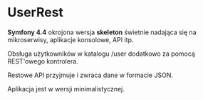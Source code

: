# UserRest
<b>Symfony 4.4</b> okrojona wersja <b>skeleton</b> świetnie nadająca się na mikroserwisy, aplikacje konsolowe, API itp.

Obsługa użytkowników w katalogu /user
dodatkowo za pomocą REST'owego kontrolera.

Restowe API przyjmuje i zwraca dane w formacie JSON.
 
Aplikacja jest w wersji minimalistycznej.             